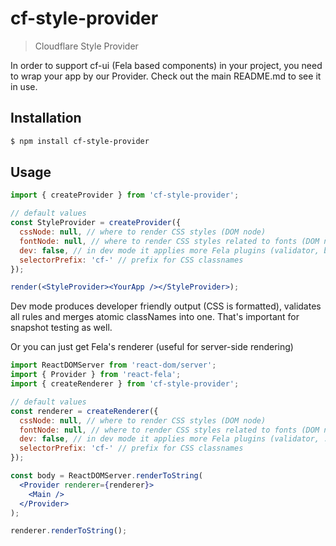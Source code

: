 # cf-style-provider

> Cloudflare Style Provider

In order to support cf-ui (Fela based components) in your project, you need to wrap your app by our Provider. Check out the main README.md to see it in use.

## Installation

```sh
$ npm install cf-style-provider
```

## Usage

```jsx
import { createProvider } from 'cf-style-provider';

// default values
const StyleProvider = createProvider({
  cssNode: null, // where to render CSS styles (DOM node)
  fontNode: null, // where to render CSS styles related to fonts (DOM node)
  dev: false, // in dev mode it applies more Fela plugins (validator, beautifier, monolithic)
  selectorPrefix: 'cf-' // prefix for CSS classnames
});

render(<StyleProvider><YourApp /></StyleProvider>);
```

Dev mode produces developer friendly output (CSS is formatted), validates all rules and merges atomic classNames into one. That's important for snapshot testing as well.

Or you can just get Fela's renderer (useful for server-side rendering)

```jsx
import ReactDOMServer from 'react-dom/server';
import { Provider } from 'react-fela';
import { createRenderer } from 'cf-style-provider';

// default values
const renderer = createRenderer({
  cssNode: null, // where to render CSS styles (DOM node)
  fontNode: null, // where to render CSS styles related to fonts (DOM node)
  dev: false, // in dev mode it applies more Fela plugins (validator, ...)
  selectorPrefix: 'cf-' // prefix for CSS classnames
});

const body = ReactDOMServer.renderToString(
  <Provider renderer={renderer}>
    <Main />
  </Provider>
);

renderer.renderToString();
```
